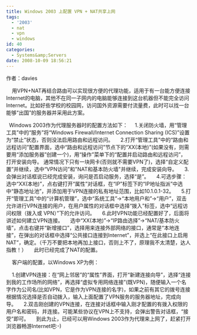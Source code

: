 ```yaml
---
title: Windows 2003 上配置 VPN + NAT共享上网
tags:
  - '2003'
  - nat
  - vpn
  - windows
id: 40
categories:
  - Systems&amp;Servers
date: 2008-10-09 18:56:21
---
```


作者：davies

    用VPN+NAT再结合路由可以实现很方便的代理功能，适用于有一台能方便连接Internet的电脑，其他不在同一子网内的电脑能够连接到这台机器但不能完全访问Internet。比如好些学校的校园网，访问国外资源需要付流量费，此时可以找一台能够“出国”的服务器并采用此方案。

<!--more-->

  Windows 2003作为代理服务器时的配置方法如下：
    1.关闭防火墙，用“管理工具”中的“服务”将“Windows Firewall/Internet Connection Sharing (ICS)”设置为“禁止”状态，否则没法启用路由和远程访问。
    2.打开“管理工具”中的“路由和远程访问”配置界面，选中“路由和远程访问”节点下的“XX(本地)”(如果没有，则需要用“添加服务器”创建一个)，用“操作”菜单下的“配置并启动路由和远程访问”，打开安装向导。
通常情况下只有一块网卡(否则就不需要VPN了)，选择“自定义配置”并继续，选中“VPN访问”和"NAT和基本防火墙"并继续，完成安装向导。
    3.会弹出对话框说已经完成安装，询问是否启动服务，选择“是”。
    4.可选步骤：选中“XX(本地)”，点右键打开“属性”对话框，在“IP”标签下的“IP地址指派”中选中“静态地址池”，并添加用于VPN连接的私有地址范围，比如10.1.0.1-32。
    5.打开“管理工具”中的“计算机管理”，选中“系统工具”-&gt;“本地用户和”-&gt;“用户”，双击允许进行VPN连接的用户，在用户属性的对话框中选择“拨入”标签，选中“远程访问权限（拨入或 VPN）”下的允许访问。
    6.此时VPN功能已经配置好了，后面将讲述如何建立VPN连接。
    选中“XX(本地)”-&gt;“IP路由选择”-&gt;“NAT/基本防火墙”，点击右键并“新增接口”，选择用来连接外部网络的接口，通常是“本地连接”，在弹出的对话框中选择“公共接口连接到Internet”，并选上“在此接口上启用NAT”，确定。（千万不要把本地再加上接口，否则上不了，原理我不太清楚，达人指教！）
    此时已经完成了NAT的配置。

    客户端的配置，以Windows XP为例：

    1.创建VPN连接：在“网上邻居”的“属性”界面，打开“新建连接向导”，选择“连接到我的工作场所的网络”，再选择“虚拟专用网络连接”(既VPN)，随便输入一个名字作为公司名(比如VPN，它是作为VPN连接的名字)，如果之前有其它的拨号连接根据情况选择是否自动拨入，输入上面配置了VPN服务的服务器地址，完成向导。
    2.双击刚创建的VPN连接，在连接对话框中输入刚才配置的有拨入权限的用户名和密码，并连接。可能某些协议在VPN上不支持，会弹出警告对话框，“接受”即可。
    到此为止，已经可以用Windows 2003作为代理来上网了，赶紧打开浏览器畅游Internet吧:-)